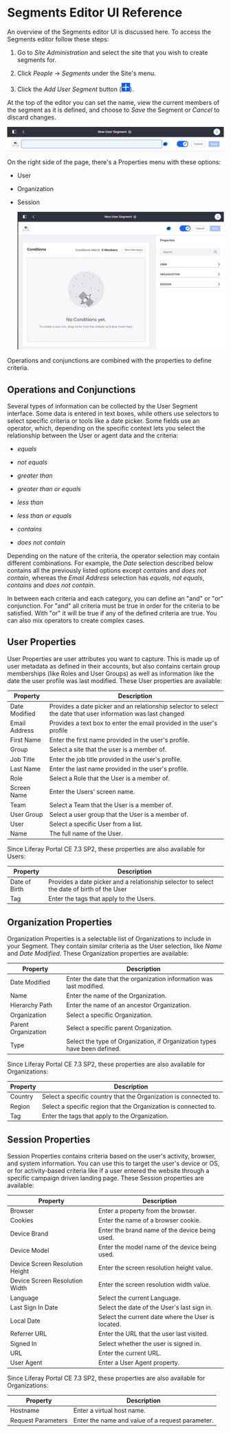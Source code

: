 # Segments Editor UI Reference

An overview of the Segments editor UI is discussed here. To access the Segments editor follow these steps:

1. Go to *Site Administration* and select the site that you wish to create segments for.

1. Click *People* &rarr; *Segments* under the Site's menu.

1. Click the *Add User Segment* button (![Add](../../../images/icon-add.png)).

At the top of the editor you can set the name, view the current members of the segment as it is defined, and choose to *Save* the Segment or *Cancel* to discard changes.

![The top portion of the Segment Editor has the segment name and its members.](./segments-editor-ui-reference/images/01.png)

On the right side of the page, there's a Properties menu with these options:

* User
* Organization
* Session

  ![You use the Segment Editor to create new Segments.](./segments-editor-ui-reference/images/02.png)

Operations and conjunctions are combined with the properties to define criteria.

## Operations and Conjunctions

Several types of information can be collected by the User Segment interface. Some data is entered in text boxes, while others use selectors to select specific criteria or tools like a date picker. Some fields use an operator, which, depending on the specific context lets you select the relationship between the User or agent data and the criteria:

* *equals*

* *not equals*

* *greater than*

* *greater than or equals*

* *less than*

* *less than or equals*

* *contains*

* *does not contain*

Depending on the nature of the criteria, the operator selection may contain different combinations. For example, the *Date* selection described below contains all the previously listed options except *contains* and *does not contain*, whereas the *Email Address* selection has *equals*, *not equals*, *contains* and *does not contain*.

In between each criteria and each category, you can define an "and" or "or" conjunction. For "and" all criteria must be true in order for the criteria to be satisfied. With "or" it will be true if any of the defined criteria are true. You can also mix operators to create complex cases.

## User Properties

User Properties are user attributes you want to capture. This is made up of user metadata as defined in their accounts, but also contains certain group memberships (like Roles and User Groups) as well as information like the date the user profile was last modified. These User properties are available:

| Property | Description |
| --- | --- |
| Date Modified | Provides a date picker and an relationship selector to select the date that user information was last changed |
| Email Address | Provides a text box to enter the email provided in the user's profile |
| First Name | Enter the first name provided in the user's profile. |
| Group | Select a site that the user is a member of. |
| Job Title | Enter the job title provided in the user's profile. |
| Last Name | Enter the last name provided in the user's profile. |
| Role | Select a Role that the User is a member of. |
| Screen Name | Enter the Users' screen name. |
| Team | Select a Team that the User is a member of. |
| User Group | Select a user group that the User is a member of. |
| User | Select a specific User from a list. |
| Name | The full name of the User. |

Since Liferay Portal CE 7.3 SP2, these properties are also available for Users:

| Property | Description |
| --- | --- |
| Date of Birth | Provides a date picker and a relationship selector to select the date of birth of the User |
| Tag | Enter the tags that apply to the Users. |

## Organization Properties

Organization Properties is a selectable list of Organizations to include in your Segment. They contain similar criteria as the User selection, like *Name* and *Date Modified*. These Organization properties are available:

| Property | Description |
| --- | --- |
| Date Modified | Enter the date that the organization information was last modified. |
| Name | Enter the name of the Organization. |
| Hierarchy Path | Enter the name of an ancestor Organization. |
| Organization | Select a specific Organization. |
| Parent Organization | Select a specific parent Organization. |
| Type | Select the type of Organization, if Organization types have been defined. |

Since Liferay Portal CE 7.3 SP2, these properties are also available for Organizations:

| Property | Description |
| --- | --- |
| Country | Select a specific country that the Organization is connected to. |
| Region | Select a specific region that the Organization is connected to. |
| Tag | Enter the tags that apply to the Organization. |

## Session Properties

Session Properties contains criteria based on the user's activity, browser, and system information. You can use this to target the user's device or OS, or for activity-based criteria like if a user entered the website through a specific campaign driven landing page. These Session properties are available:

| Property | Description |
| --- | --- |
| Browser | Enter a property from the browser. |
| Cookies | Enter the name of a browser cookie. |
| Device Brand | Enter the brand name of the device being used. |
| Device Model | Enter the model name of the device being used. |
| Device Screen Resolution Height | Enter the screen resolution height value. |
| Device Screen Resolution Width | Enter the screen resolution width value. |
| Language | Select the current Language. |
| Last Sign In Date | Select the date of the User's last sign in. |
| Local Date | Select the current date where the User is located. |
| Referrer URL | Enter the URL that the user last visited. |
| Signed In | Select whether the user is signed in. |
| URL | Enter the current URL. |
| User Agent | Enter a User Agent property. |

Since Liferay Portal CE 7.3 SP2, these properties are also available for Organizations:

| Property | Description |
| --- | --- |
| Hostname | Enter a virtual host name. |
| Request Parameters | Enter the name and value of a request parameter. |
